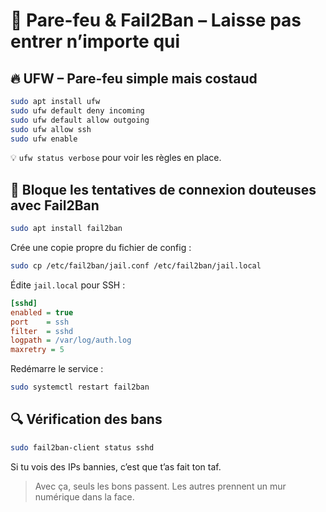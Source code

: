 # 🔐 Pare-feu & Fail2Ban – Laisse pas entrer n’importe qui

## 🔥 UFW – Pare-feu simple mais costaud

```bash
sudo apt install ufw
sudo ufw default deny incoming
sudo ufw default allow outgoing
sudo ufw allow ssh
sudo ufw enable
```

💡 `ufw status verbose` pour voir les règles en place.

## 🚫 Bloque les tentatives de connexion douteuses avec Fail2Ban

```bash
sudo apt install fail2ban
```

Crée une copie propre du fichier de config :

```bash
sudo cp /etc/fail2ban/jail.conf /etc/fail2ban/jail.local
```

Édite `jail.local` pour SSH :

```ini
[sshd]
enabled = true
port    = ssh
filter  = sshd
logpath = /var/log/auth.log
maxretry = 5
```

Redémarre le service :

```bash
sudo systemctl restart fail2ban
```

## 🔍 Vérification des bans

```bash
sudo fail2ban-client status sshd
```

Si tu vois des IPs bannies, c’est que t’as fait ton taf.

> Avec ça, seuls les bons passent. Les autres prennent un mur numérique dans la face.
